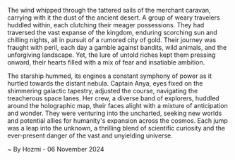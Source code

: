 
The wind whipped through the tattered sails of the merchant caravan, carrying with it the dust of the ancient desert.  A group of weary travelers huddled within, each clutching their meager possessions.  They had traversed the vast expanse of the kingdom, enduring scorching sun and chilling nights, all in pursuit of a rumored city of gold.  Their journey was fraught with peril, each day a gamble against bandits, wild animals, and the unforgiving landscape.  Yet, the lure of untold riches kept them pressing onward, their hearts filled with a mix of fear and insatiable ambition.

The starship hummed, its engines a constant symphony of power as it hurtled towards the distant nebula.  Captain Anya, eyes fixed on the shimmering galactic tapestry, adjusted the course, navigating the treacherous space lanes.  Her crew, a diverse band of explorers, huddled around the holographic map, their faces alight with a mixture of anticipation and wonder.  They were venturing into the uncharted, seeking new worlds and potential allies for humanity's expansion across the cosmos.  Each jump was a leap into the unknown, a thrilling blend of scientific curiosity and the ever-present danger of the vast and unyielding universe. 

~ By Hozmi - 06 November 2024
